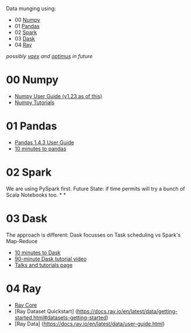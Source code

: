 Data munging using:
* 00 [Numpy]()
* 01 [Pandas](https://pandas.pydata.org/pandas-docs/stable/user_guide/index.html)
* 02 [Spark](https://spark.apache.org/docs/latest/api/python/user_guide/index.html)
* 03 [Dask](https://docs.dask.org/en/stable/10-minutes-to-dask.html)
* 04 [Ray]()

_possibly [vaex](https://vaex.io/docs/tutorials.html) and [optimus](https://docs.hi-optimus.com/en/latest/) in future_

# 00 Numpy

* [Numpy User Guide (v1.23 as of this)](https://numpy.org/doc/stable/user/index.html#user)
* [Numpy Tutorials](https://numpy.org/numpy-tutorials/features.html)


# 01 Pandas
 
* [Pandas 1.4.3 User Guide](https://pandas.pydata.org/pandas-docs/stable/user_guide/index.html)
* [10 minutes to pandas](https://pandas.pydata.org/pandas-docs/stable/user_guide/10min.html)


# 02 Spark

We are using PySpark first. 
Future State: if time permits will try a bunch of Scala Notebooks too.
* 
* 


# 03 Dask

The approach is different: Dask focusses on Task scheduling vs Spark's Map-Reduce 

* [10 minutes to Dask](https://docs.dask.org/en/stable/10-minutes-to-dask.html)
* [90-minute Dask tutorial video](https://www.youtube.com/watch?v=_u0OQm9qf_A)
* [Talks and tutorials page](https://docs.dask.org/en/latest/presentations.html)


# 04 Ray

* [Ray Core](https://docs.ray.io/en/latest/ray-core/user-guide.html)
* [Ray Dataset Quickstart] (https://docs.ray.io/en/latest/data/getting-started.html#datasets-getting-started)
* [Ray Data] (https://docs.ray.io/en/latest/data/user-guide.html)

